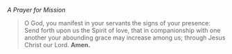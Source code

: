 _A Prayer for Mission_
> O God, you manifest in your servants the signs of your presence: Send forth upon us the Spirit of love, that in companionship with one another your abounding grace may increase among us; through Jesus Christ our Lord. **Amen.**
